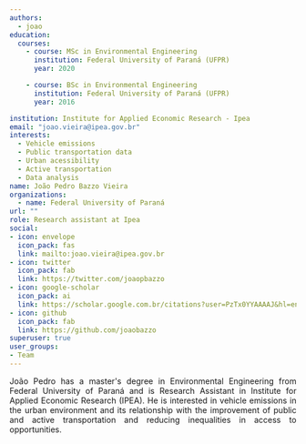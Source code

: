 ```yaml
---
authors:
  - joao
education:
  courses:
    - course: MSc in Environmental Engineering
      institution: Federal University of Paraná (UFPR)
      year: 2020

    - course: BSc in Environmental Engineering
      institution: Federal University of Paraná (UFPR)
      year: 2016

institution: Institute for Applied Economic Research - Ipea
email: "joao.vieira@ipea.gov.br"
interests:
  - Vehicle emissions
  - Public transportation data
  - Urban acessibility
  - Active transportation
  - Data analysis
name: João Pedro Bazzo Vieira
organizations:
  - name: Federal University of Paraná
url: ""
role: Research assistant at Ipea
social:
- icon: envelope
  icon_pack: fas
  link: mailto:joao.vieira@ipea.gov.br
- icon: twitter
  icon_pack: fab
  link: https://twitter.com/joaopbazzo
- icon: google-scholar
  icon_pack: ai
  link: https://scholar.google.com.br/citations?user=PzTx0YYAAAAJ&hl=en
- icon: github
  icon_pack: fab
  link: https://github.com/joaobazzo
superuser: true
user_groups:
- Team
---
```


<p align="justify">
João Pedro has a master's degree in Environmental Engineering from Federal University of Paraná and is Research Assistant in Institute for Applied Economic Research (IPEA). He is interested in vehicle emissions in the urban environment and its relationship with the improvement of public and active transportation and reducing inequalities in access to opportunities.
</p>
